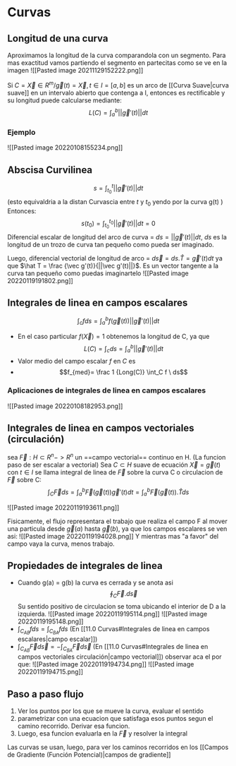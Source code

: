 # Curvas

## Longitud de una curva
Aproximamos la longitud de la curva comparandola con un segmento. Para mas exactitud vamos partiendo el segmento en partecitas como se ve en la imagen 
![[Pasted image 20211129152222.png]]

Si $C={\vec X∈R^m / \vec g(t)=\vec X, t∈I=[a, b]}$ es un arco de [[Curva Suave|curva suave]]  en un intervalo abierto que contenga a I, entonces es rectificable y su longitud puede calcularse mediante:
$$L(C)= \int_a^b ||\vec g'(t)||dt$$

### Ejemplo 
![[Pasted image 20220108155234.png]]


## Abscisa Curvilinea
$$s= \int_{t_0}^{t} ||\vec g'(t)||dt$$
(esto equivaldria a la distan Curvascia entre $t$ y $t_0$ yendo por la curva g(t) )
Entonces:
$$s(t_0)= \int_{t_0}^{t_0} ||\vec g'(t)||dt=0$$
Diferencial escalar de longitud del arco de curva = $ds=||\vec g'(t)||dt$, $ds$ es la longitud de un trozo de curva tan pequeño como pueda ser imaginado.

Luego, diferencial vectorial de longitud de arco = $d \vec s= ds.\hat T=\vec g'(t)dt$ ya que $\hat T = \frac {\vec g'(t)}{||\vec g'(t)||}$. Es un vector tangente a la curva tan pequeño como puedas imaginartelo
![[Pasted image 20220119191802.png]]
## Integrales de linea en campos escalares
$$\int_c f ds= \int_a^b f(\vec g(t))||\vec g'(t)||dt$$
- En el caso particular $f(\vec X) =1$ obtenemos la longitud de C, ya que
$$L(C)= \int_c ds = \int_a^b ||\vec g'(t)||dt$$
- Valor medio del campo escalar $f$ en $C$ es
- $$f_{med}= \frac 1 {Long(C)} \int_C f  \ ds$$

### Aplicaciones de integrales de linea en campos escalares
![[Pasted image 20220108182953.png]]


## Integrales de linea en campos vectoriales (circulación)
sea $\vec F: H \subset R^n  -> R^n$ un ==campo vectorial== continuo en H. (La funcion paso de ser escalar a vectorial)
Sea $C \subset H$ suave de ecuación $\vec X = \vec g(t)$ con $t \in I$ se llama integral de linea de $\vec F$ sobre la curva C o circulacion de $\vec F$ sobre C:
$$\int_C \vec F ds= \int_a^b \vec F (\vec g(t))\vec g'(t)dt=\int_a^b \vec F (\vec g(t)).\hat T ds $$

![[Pasted image 20220119193611.png]]

Fisicamente, el flujo representara el trabajo que realiza el campo F al mover una particula desde $\vec g(a)$ hasta $\vec g(b)$, ya que los campos escalares se ven asi:
![[Pasted image 20220119194028.png]]
Y mientras mas "a favor" del campo vaya la curva, menos trabajo.

## Propiedades de integrales de linea
- Cuando g(a) = g(b) la curva es cerrada y se anota asi
$$\oint_C \vec F . d\vec s$$
Su sentido positivo de circulacion se toma ubicando el interior de D a la izquierda. 
![[Pasted image 20220119195114.png]]
![[Pasted image 20220119195148.png]]
- $\int_{C_{AB}} f ds = \int_{C_{BA}} f ds$ (En [[11.0 Curvas#Integrales de linea en campos escalares|campo escalar]])
- $\int_{C_{AB}} \vec F d\vec s =- \int_{C_{BA}} \vec F d \vec s$ (En [[11.0 Curvas#Integrales de linea en campos vectoriales circulación|campo vectorial]])
observar aca el por que:
![[Pasted image 20220119194734.png]]
![[Pasted image 20220119194715.png]]


## Paso a paso flujo
1. Ver los puntos por los que se mueve la curva, evaluar el sentido
2. parametrizar  con una ecuacion que satisfaga esos puntos segun  el camino recorrido. Derivar esa funcion.
3. Luego, esa funcion evaluarla en la $\vec F$ y resolver la integral


Las curvas se usan, luego, para ver los caminos recorridos en los [[Campos de Gradiente (Función Potencial)|campos de gradiente]]